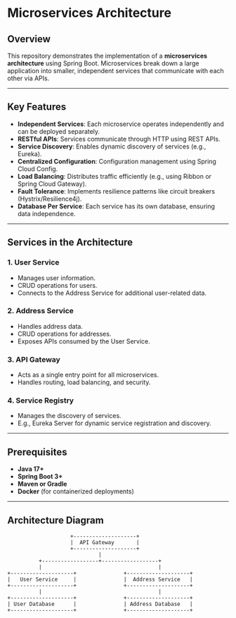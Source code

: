 # Microservices Architecture

## Overview

This repository demonstrates the implementation of a **microservices architecture** using Spring Boot. Microservices break down a large application into smaller, independent services that communicate with each other via APIs.

---

## Key Features

- **Independent Services**: Each microservice operates independently and can be deployed separately.
- **RESTful APIs**: Services communicate through HTTP using REST APIs.
- **Service Discovery**: Enables dynamic discovery of services (e.g., Eureka).
- **Centralized Configuration**: Configuration management using Spring Cloud Config.
- **Load Balancing**: Distributes traffic efficiently (e.g., using Ribbon or Spring Cloud Gateway).
- **Fault Tolerance**: Implements resilience patterns like circuit breakers (Hystrix/Resilience4j).
- **Database Per Service**: Each service has its own database, ensuring data independence.

---

## Services in the Architecture

### 1. **User Service**

- Manages user information.
- CRUD operations for users.
- Connects to the Address Service for additional user-related data.

### 2. **Address Service**

- Handles address data.
- CRUD operations for addresses.
- Exposes APIs consumed by the User Service.

### 3. **API Gateway**

- Acts as a single entry point for all microservices.
- Handles routing, load balancing, and security.

### 4. **Service Registry**

- Manages the discovery of services.
- E.g., Eureka Server for dynamic service registration and discovery.

---

## Prerequisites

- **Java 17+**
- **Spring Boot 3+**
- **Maven or Gradle**
- **Docker** (for containerized deployments)

---

## Architecture Diagram

```plaintext
                    +--------------------+
                    |  API Gateway       |
                    +--------------------+
                             |
          +------------------+------------------+
          |                                     |
+--------------------+               +--------------------+
|   User Service     |               |  Address Service   |
+--------------------+               +--------------------+
          |                                     |
+--------------------+               +--------------------+
| User Database      |               | Address Database   |
+--------------------+               +--------------------+

```
